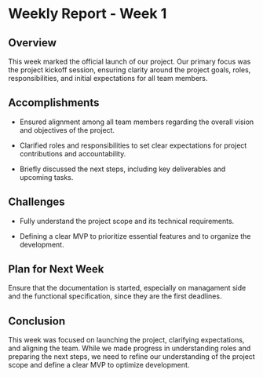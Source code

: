 # Weekly Report - Week 1

## Overview
This week marked the official launch of our project. Our primary focus was the project kickoff session, ensuring clarity around the project goals, roles, responsibilities, and initial expectations for all team members.

## Accomplishments


- Ensured alignment among all team members regarding the overall vision and objectives of the project.

- Clarified roles and responsibilities to set clear expectations for project contributions and accountability.

- Briefly discussed the next steps, including key deliverables and upcoming tasks.

## Challenges

- Fully understand the project scope and its technical requirements.

- Defining a clear MVP to prioritize essential features and to organize the development.



## Plan for Next Week

Ensure that the documentation is started, especially on managament side and the functional specification, since they are the first deadlines.

## Conclusion

This week was focused on launching the project, clarifying expectations, and aligning the team. While we made progress in understanding roles and preparing the next steps, we need to refine our understanding of the project scope and define a clear MVP to optimize development.

